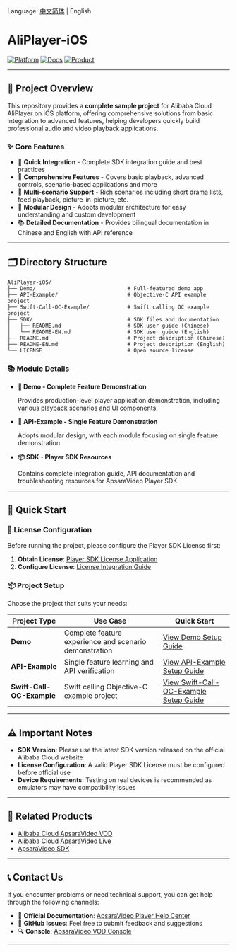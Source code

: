 Language: [中文简体](README.md) | English

# **AliPlayer-iOS**

[![Platform](https://img.shields.io/badge/Platform-iOS-brightgreen)](https://www.apple.com/ios/) [![Docs](https://img.shields.io/badge/Docs-AliPlayer-blue?logo=aliyun)](https://www.alibabacloud.com/help/en/vod/developer-reference/apsaravideo-player-sdk-for-ios/) [![Product](https://img.shields.io/badge/Product-VOD-FF6A00)](https://www.alibabacloud.com/product/apsaravideo-for-vod)

---

## **📌 Project Overview**

This repository provides a **complete sample project** for Alibaba Cloud AliPlayer on iOS platform, offering comprehensive solutions from basic integration to advanced features, helping developers quickly build professional audio and video playback applications.

### **✨ Core Features**

- 🚀 **Quick Integration** - Complete SDK integration guide and best practices
- 🎯 **Comprehensive Features** - Covers basic playback, advanced controls, scenario-based applications and more
- 📱 **Multi-scenario Support** - Rich scenarios including short drama lists, feed playback, picture-in-picture, etc.
- 🔧 **Modular Design** - Adopts modular architecture for easy understanding and custom development
- 📚 **Detailed Documentation** - Provides bilingual documentation in Chinese and English with API reference

---

## **🗂️ Directory Structure**

```
AliPlayer-iOS/
├── Demo/                             # Full-featured demo app
├── API-Example/                      # Objective-C API example project
├── Swift-Call-OC-Example/            # Swift calling OC example project
├── SDK/                              # SDK files and documentation
│   ├── README.md                     # SDK user guide (Chinese)
│   └── README-EN.md                  # SDK user guide (English)
├── README.md                         # Project description (Chinese)
├── README-EN.md                      # Project description (English)
└── LICENSE                           # Open source license
```

### **📚 Module Details**

* **🎯 Demo - Complete Feature Demonstration**

  Provides production-level player application demonstration, including various playback scenarios and UI components.

* **🔧 API-Example - Single Feature Demonstration**

  Adopts modular design, with each module focusing on single feature demonstration.

* **📦 SDK - Player SDK Resources**

  Contains complete integration guide, API documentation and troubleshooting resources for ApsaraVideo Player SDK.

---

## **🚀 Quick Start**

### **🔐 License Configuration**

Before running the project, please configure the Player SDK License first:

1. **Obtain License**: [Player SDK License Application](https://www.alibabacloud.com/help/en/vod/developer-reference/obtain-the-player-sdk-license)
2. **Configure License**: [License Integration Guide](https://www.alibabacloud.com/help/en/vod/developer-reference/access-to-license)

### **📦 Project Setup**

Choose the project that suits your needs:

| Project Type              | Use Case                                               | Quick Start                                                  |
| ------------------------- | ------------------------------------------------------ | ------------------------------------------------------------ |
| **Demo**                  | Complete feature experience and scenario demonstration | [View Demo Setup Guide](./Demo/README-EN.md)                 |
| **API-Example**           | Single feature learning and API verification           | [View API-Example Setup Guide](./API-Example/README-EN.md)   |
| **Swift-Call-OC-Example** | Swift calling Objective-C example project              | [View Swift-Call-OC-Example Setup Guide](./Swift-Call-OC-Example/README-EN.md) |

---

## **⚠️ Important Notes**

- **SDK Version**: Please use the latest SDK version released on the official Alibaba Cloud website
- **License Configuration**: A valid Player SDK License must be configured before official use
- **Device Requirements**: Testing on real devices is recommended as emulators may have compatibility issues

----

## **🎥 Related Products**

- [Alibaba Cloud ApsaraVideo VOD](https://www.alibabacloud.com/en/product/apsaravideo-for-vod)
- [Alibaba Cloud ApsaraVideo Live](https://www.alibabacloud.com/en/product/apsaravideo-for-live)
- [ApsaraVideo SDK](https://www.alibabacloud.com/help/en/apsara-video-sdk/)

---

## **📞 Contact Us**

If you encounter problems or need technical support, you can get help through the following channels:

- 📘 **Official Documentation**: [ApsaraVideo Player Help Center](https://www.alibabacloud.com/help/en/vod/)
- 💬 **GitHub Issues**: Feel free to submit feedback and suggestions
- 🔍 **Console**: [ApsaraVideo VOD Console](https://vod.console.aliyun.com)

---


